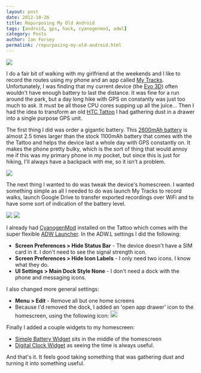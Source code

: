 ```yaml
---
layout: post
date: 2012-10-26
title: Repurposing My Old Android
tags: [android, gps, hack, cyanogenmod, adwl]
category: Posts
author: Ian Forsey
permalink: /repurposing-my-old-android.html
---
```


<div class="central-section">
    <img src="https://lh4.googleusercontent.com/-P3XGy9cqmac/UIv_ViCW0KI/AAAAAAAACn0/lGmHqOHfL_4/s800/DSC_0046.JPG" />
</div>

I do a fair bit of walking with my girlfriend at the weekends and I like to record the routes using my phone and an app called [My Tracks](http://www.google.com/mobile/mytracks/). Unfortunately, I was finding that my current device (the [Evo 3D](http://en.wikipedia.org/wiki/HTC_Evo_3D)) often wouldn't have enough battery to last the distance. It was fine for a run around the park, but a day long hike with GPS on constantly was just too much to ask. It must be all those CPU cores supping up all the juice... Then I had the idea to transform an old [HTC Tattoo](http://en.wikipedia.org/wiki/HTC_Tattoo) I had gathering dust in a drawer into a single purpose GPS unit. 

The first thing I did was order a gigantic battery. This [2600mAh battery](http://www.amazon.co.uk/gp/product/B004W1J0CW/ref=oh_details_o02_s00_i00) is almost 2.5 times larger than the stock 1100mAh battery that comes with the the Tattoo and helps the device last a whole day with GPS constantly on. It makes the phone pretty bulky, which is the sort of thing that would annoy me if this was my primary phone in my pocket, but since this is just for hiking, I'll always have a backpack with me, so it isn't a problem.

<div class="central-section">
    <img src="https://lh5.googleusercontent.com/-cAjAKFtOv54/UIv_snGv6tI/AAAAAAAACno/TGNRYy9dsPE/s800/DSC_0058.JPG" />
</div>

The next thing I wanted to do was tweak the device's homescreen. I wanted something simple as all I needed to do was launch My Tracks to record walks, launch Google Drive to transfer exported recordings over WiFi and to have some sort of indication of the battery level. 

<div class="central-section">
    <img src="https://lh3.googleusercontent.com/-ZKxfWMj2ucc/UIhYTsxQI5I/AAAAAAAACm4/sgNH0Hz6Cnw/s320/ScreenShot.png" />
    <img src="https://lh5.googleusercontent.com/-XbwHTCnmEQI/UIhYT5_lP5I/AAAAAAAACm8/uB64SeimZwE/s320/ScreenShot%2520%25281%2529.png" />
</div>

I already had [CyanogenMod](http://www.cyanogenmod.com) installed on the Tattoo which comes with the super flexible [ADW Launcher](https://play.google.com/store/apps/details?id=org.adw.launcher&hl=en). In the ADW.L settings I did the following:

 * **Screen Preferences > Hide Status Bar** - The device doesn't have a SIM card in it. I don't need to see the signal strength icon.
 * **Screen Preferences > Hide Icon Labels** - I only need two icons. I know what they do.
 * **UI Settings > Main Dock Style None** - I don't need a dock with the phone and messaging icons.

I also changed more general settings:

 * **Menu > Edit** - Remove all but one home screens
 * Because I'd removed the dock, I added an 'open app drawer' icon to the homescreen, using the following icon: <img src="https://lh5.googleusercontent.com/-iEcJuj82usI/UIhkmT1vRXI/AAAAAAAACnQ/ZsUPANvmjDM/s128/1926603215.jpg" width="20" height="20" />

Finally I added a couple widgets to my homescreen:

 * [Simple Battery Widget](https://play.google.com/store/apps/details?id=at.dsteiner.android.simplebatterywidget&feature=search_result#?t=W251bGwsMSwxLDEsImF0LmRzdGVpbmVyLmFuZHJvaWQuc2ltcGxlYmF0dGVyeXdpZGdldCJd) sits in the middle of the homescreen
 * [Digital Clock Widget](https://play.google.com/store/apps/details?id=com.maize.digitalClock&feature=search_result#?t=W251bGwsMSwxLDEsImNvbS5tYWl6ZS5kaWdpdGFsQ2xvY2siXQ..) as seeing the time is always useful.

And that's it. It feels good taking something that was gathering dust and turning it into something useful.